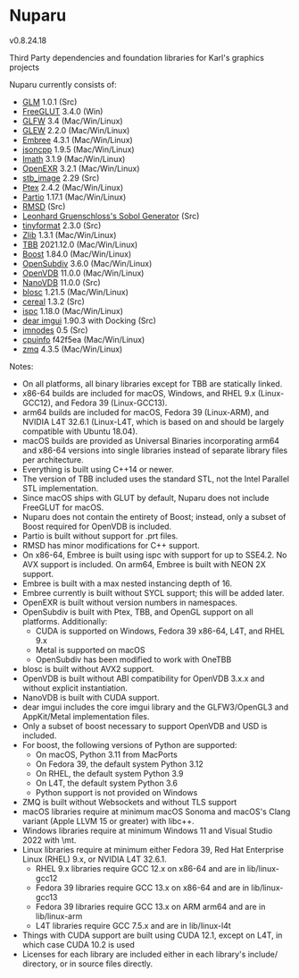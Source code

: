Nuparu
======

v0.8.24.18

Third Party dependencies and foundation libraries for Karl's graphics projects

Nuparu currently consists of:

* [GLM](http://glm.g-truc.net) 1.0.1 (Src)
* [FreeGLUT](http://freeglut.sourceforge.net) 3.4.0 (Win)
* [GLFW](http://www.glfw.org) 3.4 (Mac/Win/Linux)
* [GLEW](https://github.com/nigels-com/glew) 2.2.0 (Mac/Win/Linux)
* [Embree](https://embree.github.io) 4.3.1 (Mac/Win/Linux)
* [jsoncpp](https://github.com/open-source-parsers/jsoncpp) 1.9.5 (Mac/Win/Linux)
* [Imath](https://github.com/AcademySoftwareFoundation/Imath) 3.1.9 (Mac/Win/Linux)
* [OpenEXR](https://github.com/AcademySoftwareFoundation/openexr) 3.2.1 (Mac/Win/Linux)
* [stb_image](https://github.com/nothings/stb) 2.29 (Src)
* [Ptex](http://ptex.us) 2.4.2 (Mac/Win/Linux)
* [Partio](https://www.disneyanimation.com/technology/partio.html) 1.17.1 (Mac/Win/Linux)
* [RMSD](http://boscoh.com/code/) (Src)
* [Leonhard Gruenschloss's Sobol Generator](http://gruenschloss.org) (Src)
* [tinyformat](https://github.com/c42f/tinyformat) 2.3.0 (Src)
* [Zlib](https://www.zlib.net) 1.3.1 (Mac/Win/Linux)
* [TBB](https://www.threadingbuildingblocks.org/) 2021.12.0 (Mac/Win/Linux)
* [Boost](http://www.boost.org) 1.84.0 (Mac/Win/Linux)
* [OpenSubdiv](http://graphics.pixar.com/opensubdiv/docs/intro.html) 3.6.0 (Mac/Win/Linux)
* [OpenVDB](http://www.openvdb.org/) 11.0.0 (Mac/Win/Linux)
* [NanoVDB](http://www.openvdb.org/) 11.0.0 (Src)
* [blosc](https://github.com/Blosc) 1.21.5 (Mac/Win/Linux)
* [cereal](https://uscilab.github.io/cereal/) 1.3.2 (Src)
* [ispc](https://ispc.github.io) 1.18.0 (Mac/Win/Linux)
* [dear imgui](https://github.com/ocornut/imgui) 1.90.3 with Docking (Src)
* [imnodes](https://github.com/Nelarius/imnodes) 0.5 (Src)
* [cpuinfo](https://github.com/pytorch/cpuinfo) f42f5ea (Mac/Win/Linux)
* [zmq](https://github.com/zeromq/libzmq) 4.3.5 (Mac/Win/Linux)

Notes:

* On all platforms, all binary libraries except for TBB are statically linked.
* x86-64 builds are included for macOS, Windows, and RHEL 9.x (Linux-GCC12), and Fedora 39 (Linux-GCC13).
* arm64 builds are included for macOS, Fedora 39 (Linux-ARM), and NVIDIA L4T 32.6.1 (Linux-L4T, which is based on and should be largely compatible with Ubuntu 18.04).
* macOS builds are provided as Universal Binaries incorporating arm64 and x86-64 versions into single libraries instead of separate library files per architecture.
* Everything is built using C++14 or newer.
* The version of TBB included uses the standard STL, not the Intel Parallel STL implementation.
* Since macOS ships with GLUT by default, Nuparu does not include FreeGLUT for macOS.
* Nuparu does not contain the entirety of Boost; instead, only a subset of Boost required for OpenVDB is included.
* Partio is built without support for .prt files.
* RMSD has minor modifications for C++ support.
* On x86-64, Embree is built using ispc with support for up to SSE4.2. No AVX support is included. On arm64, Embree is built with NEON 2X support.
* Embree is built with a max nested instancing depth of 16.
* Embree currently is built without SYCL support; this will be added later.
* OpenEXR is built without version numbers in namespaces.
* OpenSubdiv is built with Ptex, TBB, and OpenGL support on all platforms. Additionally:
    * CUDA is supported on Windows, Fedora 39 x86-64, L4T, and RHEL 9.x
    * Metal is supported on macOS
    * OpenSubdiv has been modified to work with OneTBB
* blosc is built without AVX2 support.
* OpenVDB is built without ABI compatibility for OpenVDB 3.x.x and without explicit instantiation.
* NanoVDB is built with CUDA support.
* dear imgui includes the core imgui library and the GLFW3/OpenGL3 and AppKit/Metal implementation files.
* Only a subset of boost necessary to support OpenVDB and USD is included.
* For boost, the following versions of Python are supported:
    * On macOS, Python 3.11 from MacPorts
    * On Fedora 39, the default system Python 3.12
    * On RHEL, the default system Python 3.9
    * On L4T, the default system Python 3.6
    * Python support is not provided on Windows
* ZMQ is built without Websockets and without TLS support
* macOS libraries require at minimum macOS Sonoma and macOS's Clang variant (Apple LLVM 15 or greater) with libc++.
* Windows libraries require at minimum Windows 11 and Visual Studio 2022 with \mt.
* Linux libraries require at minimum either Fedora 39, Red Hat Enterprise Linux (RHEL) 9.x, or NVIDIA L4T 32.6.1.
    * RHEL 9.x libraries require GCC 12.x on x86-64 and are in lib/linux-gcc12
    * Fedora 39 libraries require GCC 13.x on x86-64 and are in lib/linux-gcc13
    * Fedora 39 libraries require GCC 13.x on ARM arm64 and are in lib/linux-arm
    * L4T libraries require GCC 7.5.x and are in lib/linux-l4t
* Things with CUDA support are built using CUDA 12.1, except on L4T, in which case CUDA 10.2 is used
* Licenses for each library are included either in each library's include/ directory, or in source files directly.
